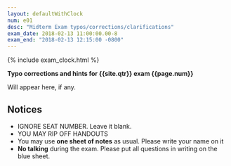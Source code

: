 ```yaml
---
layout: defaultWithClock
num: e01
desc: "Midterm Exam typos/corrections/clarifications"
exam_date: 2018-02-13 11:00:00.00-8
exam_end: "2018-02-13 12:15:00 -0800"
---
```


{% include exam_clock.html %}

<div style="display:none; clear:both;">
http://ucsb-cs56-f17.github.io/exam/e03/typos/
</div>

<b >Typo corrections and hints for {{site.qtr}} exam {{page.num}}</b>

Will appear here, if any.

## Notices

* IGNORE SEAT NUMBER.  Leave it blank.
* YOU MAY RIP OFF HANDOUTS
* You may use **one sheet of notes** as usual.  Please write your name on it
* **No talking** during the exam.  Please put all questions in writing on the blue sheet.



<div style="display:none;">
http://ucsb-cs56-f17.github.io/exam/e03/typos/
</div>

